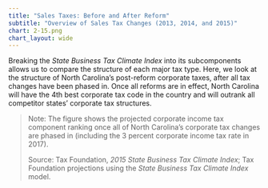 ```yaml
---
title: "Sales Taxes: Before and After Reform"
subtitle: "Overview of Sales Tax Changes (2013, 2014, and 2015)"
chart: 2-15.png
chart_layout: wide
---
```

Breaking the *State Business Tax Climate Index* into its subcomponents allows us to compare the structure of each major tax type. Here, we look at the structure of North Carolina’s post-reform corporate taxes, after all tax changes have been phased in. Once all reforms are in effect, North Carolina will have the 4th best corporate tax code in the country and will outrank all competitor states’ corporate tax structures.

> Note: The figure shows the projected corporate income tax component ranking once all of North Carolina’s corporate tax changes are phased in (including the 3 percent corporate income tax rate in 2017).
>
> Source: Tax Foundation, *2015 State Business Tax Climate Index*; Tax Foundation projections using the *State Business Tax Climate Index* model.
